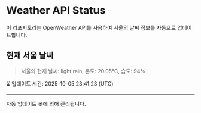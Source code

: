 
# Weather API Status

이 리포지토리는 OpenWeather API를 사용하여 서울의 날씨 정보를 자동으로 업데이트합니다.

## 현재 서울 날씨
> 서울의 현재 날씨: light rain, 온도: 20.05°C, 습도: 94%

⏳ 업데이트 시간: 2025-10-05 23:41:23 (UTC)

---
자동 업데이트 봇에 의해 관리됩니다.
